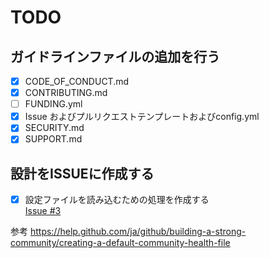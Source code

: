 # TODO

## ガイドラインファイルの追加を行う

- [x] CODE_OF_CONDUCT.md
- [x] CONTRIBUTING.md
- [ ] FUNDING.yml
- [x] Issue およびプルリクエストテンプレートおよびconfig.yml
- [x] SECURITY.md
- [x] SUPPORT.md

## 設計をISSUEに作成する

- [x] 設定ファイルを読み込むための処理を作成する  
      [Issue \#3](https://github.com/onesword0618/mate/issues/3)

参考
https://help.github.com/ja/github/building-a-strong-community/creating-a-default-community-health-file